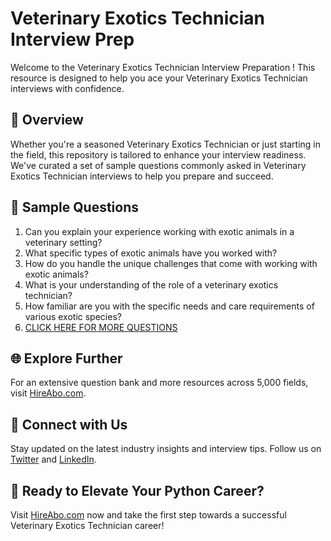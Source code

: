 # Veterinary Exotics Technician Interview Prep

Welcome to the Veterinary Exotics Technician Interview Preparation ! This resource is designed to help you ace your Veterinary Exotics Technician interviews with confidence.

## 🚀 Overview

Whether you're a seasoned Veterinary Exotics Technician or just starting in the field, this repository is tailored to enhance your interview readiness. We've curated a set of sample questions commonly asked in Veterinary Exotics Technician interviews to help you prepare and succeed.

## 📝 Sample Questions

1. Can you explain your experience working with exotic animals in a veterinary setting?
2. What specific types of exotic animals have you worked with?
3. How do you handle the unique challenges that come with working with exotic animals?
4. What is your understanding of the role of a veterinary exotics technician?
5. How familiar are you with the specific needs and care requirements of various exotic species?
6. [CLICK HERE FOR MORE QUESTIONS](https://hireabo.com/job/24_1_40/Veterinary%20Exotics%20Technician)

## 🌐 Explore Further

For an extensive question bank and more resources across 5,000 fields, visit [HireAbo.com](https://www.hireabo.com).

## 📱 Connect with Us

Stay updated on the latest industry insights and interview tips. Follow us on [Twitter](https://twitter.com/hireabo) and [LinkedIn](https://www.linkedin.com/in/hire-abo-3609972a8/).

## 🚀 Ready to Elevate Your Python Career?

Visit [HireAbo.com](https://www.hireabo.com) now and take the first step towards a successful Veterinary Exotics Technician career!